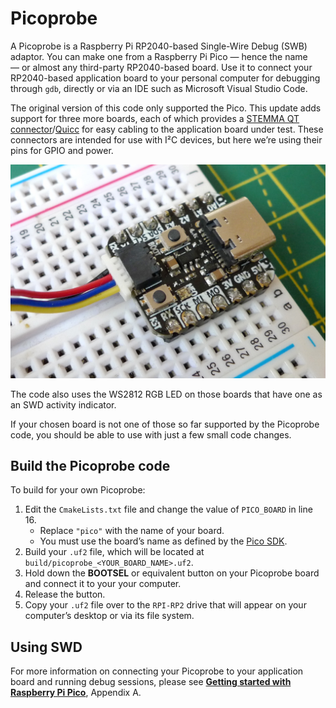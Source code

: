 # Picoprobe

A Picoprobe is a Raspberry Pi RP2040-based Single-Wire Debug (SWB) adaptor. You can make one from a Raspberry Pi Pico — hence the name — or almost any third-party RP2040-based board. Use it to connect your RP2040-based application board to your personal computer for debugging through `gdb`, directly or via an IDE such as Microsoft Visual Studio Code.

The original version of this code only supported the Pico. This update adds support for three more boards, each of which provides a [STEMMA QT connector](https://learn.adafruit.com/introducing-adafruit-stemma-qt/what-is-stemma-qt)/[Quicc](https://www.sparkfun.com/qwiic) for easy cabling to the application board under test. These connectors are intended for use with I&sup2;C devices, but here we’re using their pins for GPIO and power.

![A Picorporbe build from the Adafruit QTPy RP2040](images/qtpy_picoprobe.jpg)

The code also uses the WS2812 RGB LED on those boards that have one as an SWD activity indicator.

If your chosen board is not one of those so far supported by the Picoprobe code, you should be able to use with just a few small code changes.

## Build the Picoprobe code

To build for your own Picoprobe:

1. Edit the `CmakeLists.txt` file and change the value of  `PICO_BOARD` in line 16.
    * Replace `"pico"` with the name of your board.
    * You must use the board’s name as defined by the [Pico SDK](https://github.com/raspberrypi/pico-sdk/tree/master/src/boards/include/boards).
1. Build your `.uf2` file, which will be located at `build/picoprobe_<YOUR_BOARD_NAME>.uf2`.
1. Hold down the **BOOTSEL** or equivalent button on your Picoprobe board and connect it to your your computer.
1. Release the button.
1. Copy your `.uf2` file over to the `RPI-RP2` drive that will appear on your computer’s desktop or via its file system.

## Using SWD

For more information on connecting your Picoprobe to your application board and running debug sessions, please see [**Getting started with Raspberry Pi Pico**](https://datasheets.raspberrypi.org/pico/getting-started-with-pico.pdf), Appendix A.

